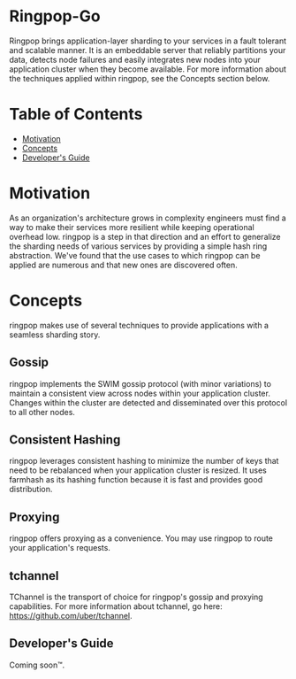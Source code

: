# Ringpop-Go
Ringpop brings application-layer sharding to your services in a fault tolerant and scalable manner. It is an embeddable server that reliably partitions your data, detects node failures and easily integrates new nodes into your application cluster when they become available. For more information about the techniques applied within ringpop, see the Concepts section below.

# Table of Contents
* [Motivation](#motivation)
* [Concepts](#concepts)
* [Developer's Guide](#developers-guide)

# Motivation
As an organization's architecture grows in complexity engineers must find a way to make their services more resilient while keeping operational overhead low. ringpop is a step in that direction and an effort to generalize the sharding needs of various services by providing a simple hash ring abstraction. We've found that the use cases to which ringpop can be applied are numerous and that new ones are discovered often.

# Concepts
ringpop makes use of several techniques to provide applications with a seamless sharding story.

## Gossip
ringpop implements the SWIM gossip protocol (with minor variations) to maintain a consistent view across nodes within your application cluster. Changes within the cluster are detected and disseminated over this protocol to all other nodes.

## Consistent Hashing
ringpop leverages consistent hashing to minimize the number of keys that need to be rebalanced when your application cluster is resized. It uses farmhash as its hashing function because it is fast and provides good distribution.

## Proxying
ringpop offers proxying as a convenience. You may use ringpop to route your application's requests.

## tchannel
TChannel is the transport of choice for ringpop's gossip and proxying capabilities. For more information about tchannel, go here: https://github.com/uber/tchannel.

## Developer's Guide
Coming soon™.